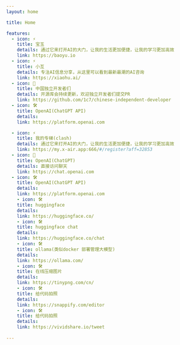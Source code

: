 ```yaml
---
layout: home

title: Home

features:
  - icon: ⚡️ 
    title: 宝玉
    details: 通过它来打开AI的大门，让我的生活更加便捷，让我的学习更加高效
    link: https://baoyu.io
  - icon: ⚡️ 
    title: 小互
    details: 专注AI信息分享，从这里可以看到最新最潮的AI咨询
    link: https://xiaohu.ai/
  - icon: 🖖
    title: 中国独立开发者们
    details: 开源库会持续更新，欢迎独立开发者们提交PR
    link: https://github.com/1c7/chinese-independent-developer
  - icon: 🛠️
    title: OpenAI(ChatGPT API)
    details: 
    link: https://platform.openai.com

  - icon: ⚡️ 
    title: 我的专梯(clash)
    details: 通过它来打开AI的大门，让我的生活更加便捷，让我的学习更加高效
    link: https://my.x-air.app:666/#/register?aff=32853
  - icon: 🖖
    title: OpenAI(ChatGPT)
    details: 直接访问聊天
    link: https://chat.openai.com
  - icon: 🛠️
    title: OpenAI(ChatGPT API)
    details: 
    link: https://platform.openai.com
    - icon: 🛠️
    title: huggingface
    details: 
    link: https://huggingface.co/
    - icon: 🛠️
    title: huggingface chat
    details: 
    link: https://huggingface.co/chat
    - icon: 🛠️
    title: ollama(类似docker 部署管理大模型)
    details: 
    link: https://ollama.com/
    - icon: 🛠️
    title: 在线压缩图片
    details: 
    link: https://tinypng.com/cn/
    - icon: 🛠️
    title: 给代码拍照
    details: 
    link: https://snappify.com/editor
    - icon: 🛠️
    title: 给代码拍照
    details: 
    link: https://vividshare.io/tweet
    
---
```



